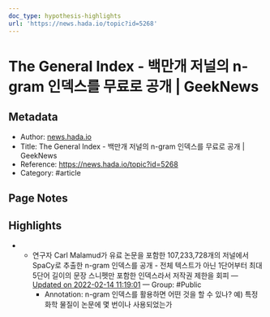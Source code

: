 ```yaml
---
doc_type: hypothesis-highlights
url: 'https://news.hada.io/topic?id=5268'
---
```


# The General Index - 백만개 저널의 n-gram 인덱스를 무료로 공개 | GeekNews

## Metadata
- Author: [news.hada.io]()
- Title: The General Index - 백만개 저널의 n-gram 인덱스를 무료로 공개 | GeekNews
- Reference: https://news.hada.io/topic?id=5268
- Category: #article

## Page Notes
## Highlights
- - 연구자 Carl Malamud가 유료 논문을 포함한 107,233,728개의 저널에서 SpaCy로 추출한 n-gram 인덱스를 공개 - 전체 텍스트가 아닌 1단어부터 최대 5단어 길이의 문장 스니펫만 포함한 인덱스라서 저작권 제한을 회피 — [Updated on 2022-02-14 11:19:01](https://hyp.is/eTtyio08Eey2ryvJS_cfxw/news.hada.io/topic?id=5268) — Group: #Public
    - Annotation: n-gram 인덱스를 활용하면 어떤 것을 할 수 있나?
 예) 특정 화학 물질이 논문에 몇 번이나 사용되었는가


